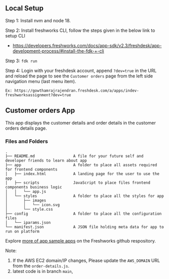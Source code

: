 ## Local Setup

Step 1: Install nvm and node 18.

Step 2: Install freshworks CLI, follow the steps given in the below link to setup CLI
 - https://developers.freshworks.com/docs/app-sdk/v2.3/freshdesk/app-development-process/#install-the-fdk-+-cli

Step 3: `fdk run`

Step 4: Login with your freshdesk account, append `?dev=true` in the URL and reload the page to see the `Customer orders` page from the left side navigation menu (last menu item).

    Ex: https://gowthamrajrajendran.freshdesk.com/a/apps/indev-freshworksassignment?dev=true

## Customer orders App

This app displays the customer details and order details in the customer orders details page.

### Files and Folders
    .
    ├── README.md                 A file for your future self and developer friends to learn about app
    ├── app                       A folder to place all assets required for frontend components
    │   ├── index.html            A landing page for the user to use the app
    │   ├── scripts               JavaScript to place files frontend components business logic
    │   │   └── app.js
    │   └── styles                A folder to place all the styles for app
    │       ├── images
    │       │   └── icon.svg
    │       └── style.css
    ├── config                    A folder to place all the configuration files
    │   └── iparams.json
    └── manifest.json             A JSON file holding meta data for app to run on platform

Explore [more of app sample apps](https://community.developers.freshworks.com/t/freshworks-sample-apps/3604) on the Freshworks github respository.


Note:
1. If the AWS EC2 domain/IP changes, Please update the `AWS_DOMAIN` URL from the `order-details.js`.
2. latest code is in branch `main`,